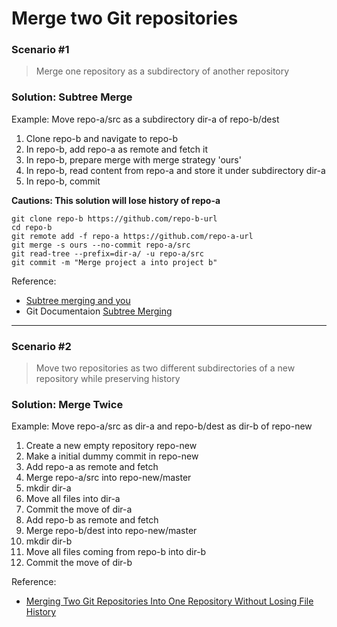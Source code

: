 # Merge two Git repositories

### Scenario #1
>Merge one repository as a subdirectory of another repository

### Solution: Subtree Merge

Example: Move repo-a/src as a subdirectory dir-a of repo-b/dest

1. Clone repo-b and navigate to repo-b
2. In repo-b, add repo-a as remote and fetch it
3. In repo-b, prepare merge with merge strategy 'ours'
4. In repo-b, read content from repo-a and store it under subdirectory dir-a
5. In repo-b, commit

**Cautions: This solution will lose history of repo-a**

    git clone repo-b https://github.com/repo-b-url
    cd repo-b
    git remote add -f repo-a https://github.com/repo-a-url
    git merge -s ours --no-commit repo-a/src
    git read-tree --prefix=dir-a/ -u repo-a/src
    git commit -m "Merge project a into project b"

Reference:

- [Subtree merging and you](http://nuclearsquid.com/writings/subtree-merging-and-you/)
- Git Documentaion [Subtree Merging](https://git-scm.com/book/en/v1/Git-Tools-Subtree-Merging)

---
### Scenario #2
>Move two repositories as two different subdirectories of a new repository while preserving history

### Solution: Merge Twice

Example: Move repo-a/src as dir-a and repo-b/dest as dir-b of repo-new

1. Create a new empty repository repo-new
2. Make a initial dummy commit in repo-new
3. Add repo-a as remote and fetch
4. Merge repo-a/src into repo-new/master
5. mkdir dir-a
6. Move all files into dir-a
7. Commit the move of dir-a
8. Add repo-b as remote and fetch
9. Merge repo-b/dest into repo-new/master
10. mkdir dir-b
11. Move all files coming from repo-b into dir-b
12. Commit the move of dir-b

Reference:

- [Merging Two Git Repositories Into One Repository Without Losing File History](http://saintgimp.org/2013/01/22/merging-two-git-repositories-into-one-repository-without-losing-file-history/)
